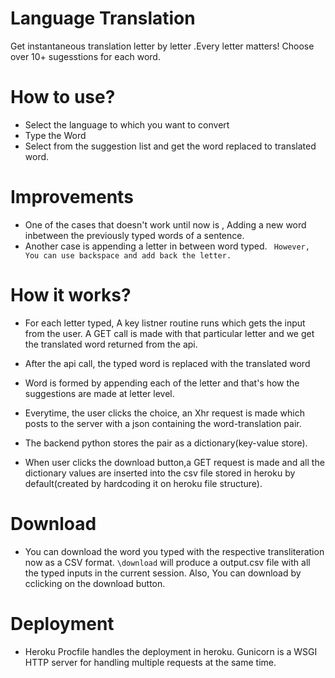# Language Translation
Get instantaneous translation letter by letter .Every letter matters! Choose over 10+ sugesstions for each word.
# How to use?
* Select the language to which you want to convert
* Type the Word
* Select from the suggestion list and get the word replaced to translated word.
# Improvements
* One of the cases that doesn't work until now is , Adding a new word inbetween the previously typed words of a sentence.
* Another case is appending a letter in between word typed. 
``` However, You can use backspace and add back the letter.```
# How it works?
* For each letter typed, A key listner routine runs which gets the input from the user. A GET call is made with that particular letter and we get the translated word returned from the api. 
* After the api call, the typed word is replaced with the translated word

* Word is formed by appending each of the letter and that's how the suggestions are made at letter level.
* Everytime, the user clicks the choice, an Xhr request is made which posts to the server with a json containing the word-translation pair.
* The backend python stores the pair as a dictionary(key-value store).
* When user clicks the download button,a GET request is made and all the dictionary values are inserted into the csv file stored in heroku by default(created by hardcoding it on heroku file structure).


# Download
 * You can download the word you typed with the respective transliteration now as a CSV format.
 ``` \download ``` will produce a output.csv file with all the typed inputs in the current session. Also, You can download by  cclicking on the download button.
 
 # Deployment 
 * Heroku Procfile handles the deployment in heroku. Gunicorn is a WSGI HTTP server for handling multiple requests at the same time.
